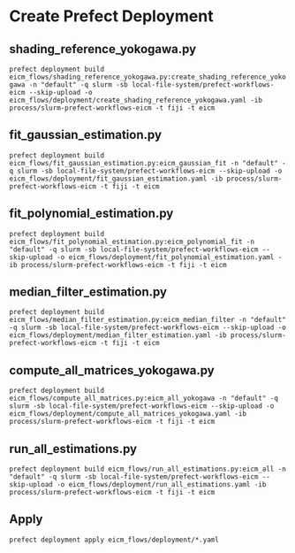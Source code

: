 # Create Prefect Deployment

## shading_reference_yokogawa.py
`prefect deployment build eicm_flows/shading_reference_yokogawa.py:create_shading_reference_yokogawa -n "default" -q slurm -sb local-file-system/prefect-workflows-eicm --skip-upload -o eicm_flows/deployment/create_shading_reference_yokogawa.yaml -ib process/slurm-prefect-workflows-eicm -t fiji -t eicm`

## fit_gaussian_estimation.py
`prefect deployment build eicm_flows/fit_gaussian_estimation.py:eicm_gaussian_fit -n "default" -q slurm -sb local-file-system/prefect-workflows-eicm --skip-upload -o eicm_flows/deployment/fit_gaussian_estimation.yaml -ib process/slurm-prefect-workflows-eicm -t fiji -t eicm`

## fit_polynomial_estimation.py
`prefect deployment build eicm_flows/fit_polynomial_estimation.py:eicm_polynomial_fit -n "default" -q slurm -sb local-file-system/prefect-workflows-eicm --skip-upload -o eicm_flows/deployment/fit_polynomial_estimation.yaml -ib process/slurm-prefect-workflows-eicm -t fiji -t eicm`

## median_filter_estimation.py
`prefect deployment build eicm_flows/median_filter_estimation.py:eicm_median_filter -n "default" -q slurm -sb local-file-system/prefect-workflows-eicm --skip-upload -o eicm_flows/deployment/median_filter_estimation.yaml -ib process/slurm-prefect-workflows-eicm -t fiji -t eicm`

## compute_all_matrices_yokogawa.py
`prefect deployment build eicm_flows/compute_all_matrices.py:eicm_all_yokogawa -n "default" -q slurm -sb local-file-system/prefect-workflows-eicm --skip-upload -o eicm_flows/deployment/compute_all_matrices_yokogawa.yaml -ib process/slurm-prefect-workflows-eicm -t fiji -t eicm`

## run_all_estimations.py
`prefect deployment build eicm_flows/run_all_estimations.py:eicm_all -n "default" -q slurm -sb local-file-system/prefect-workflows-eicm --skip-upload -o eicm_flows/deployment/run_all_estimations.yaml -ib process/slurm-prefect-workflows-eicm -t fiji -t eicm`

## Apply
`prefect deployment apply eicm_flows/deployment/*.yaml`